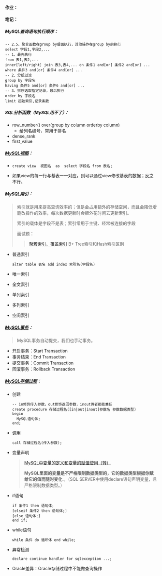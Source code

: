 #### 作业：

#### 笔记：

##### MySQL查询语句执行顺序：

```mysql
-- 2.5、聚合函数在group by后面执行，其他操作在group by前执行
select 字段1,字段2,...
-- 1、最先执行
from 表1,表2,...
inner[left/right] join 表3,表4,... on 条件1 and[or] 条件2 and[or] ...
where 条件3 and[or] 条件4 and[or] ...
-- 2、分组过滤
group by 字段名
having 条件5 and[or] 条件6 and[or] ...
-- 3、排序选取指定记录，最后执行
order by 字段名
limit 起始索引,记录条数
```

##### SQL分析函数（MySQL用不了）：

- row_number() over(group by column orderby column)
  - 给列名编号，常用于排名
- dense_rank
- first_value

##### [MySQL视图](https://www.cnblogs.com/cshaptx4869/p/10481749.html)：

- ```mysql
  create view  视图名  as  select 字段名 from 表名;
  ```

- 如果view的每一行与基表一一对应，则可以通过view修改基表的数据；反之不行。

##### [MySQL索引](https://blog.csdn.net/weixin_41459547/article/details/87967502)：

> 索引就是用来提高查询效率的；但是会占用额外的存储空间，而且会降低增删改操作的效率，每次数据更新时会额外花时间去更新索引。
>
> 索引的载体是字段不是表；索引常用于主键、经常被连接的字段
>
> 面试题：
>
> > [聚簇索引、覆盖索引](https://blog.csdn.net/zycxnanwang/article/details/84447908)
> > B+ Tree索引和Hash索引区别

- 普通索引

  ```mysql
  alter table 表名 add index 索引名(字段名)
  ```

- 唯一索引

- 全文索引

- 单列索引

- 多列索引

- 空间索引

##### [MySQL事务](https://blog.csdn.net/w_linux/article/details/79666086)：

> MySQL事务自动提交，我们也手动事务。

- 开启事务：Start Transaction
- 事务结束：End Transaction
- 提交事务：Commit Transaction
- 回滚事务：Rollback Transaction

##### [MySQL存储过程](https://blog.csdn.net/qq_33157666/article/details/87877246)：

- 创建

  ```mysql
  -- in修饰传入参数，out修饰返回参数，inout俩者都能兼任
  create procedure 存储过程名([in|out|inout]参数名 参数数据类型)
  begin
  	MySQL语句体;
  end;
  ```

- 调用

  ```mysql
  call 存储过程名(传入参数);
  ```

- 变量声明

  > [     MySQL中变量的定义和变量的赋值使用（转）        ](https://www.cnblogs.com/EasonJim/p/7966918.html)
  >
  > **MySQL里面的变量是不严格限制数据类型的，它的数据类型根据你赋给它的值而随时变化** 。（SQL SERVER中使用declare语句声明变量，且严格限制数据类型。） 

- if语句

  ```mysql
  if 条件1 then 语句体;
  [elseif 条件2 then 语句体;]
  [else 语句体;]
  end if;
  ```

- while语句

  ```mysql
  while 条件 do 循环体 end while;
  ```

- 异常检测

  ```mysql
  declare continue handler for sqlexception ...;
  ```

- Oracle差异：Oracle存储过程中不能做查询操作

